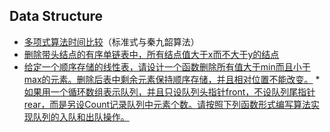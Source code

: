 ## Data Structure
* [多项式算法时间比较](https://github.com/laboratory-602/Data-Structure/tree/main/Data%20Structure/多项式算法时间比较)（标准式与秦九韶算法）
* [删除带头结点的有序单链表中，所有结点值大于x而不大于y的结点](https://github.com/laboratory-602/Data-Structure/tree/main/Data%20Structure/删除节点算法)
* [给定一个顺序存储的线性表，请设计一个函数删除所有值大于min而且小于max的元素。删除后表中剩余元素保持顺序存储，并且相对位置不能改变。](https://github.com/laboratory-602/Data-Structure/blob/main/Data%20Structure/%E7%BA%BF%E6%80%A7%E8%A1%A8%E5%88%A0%E9%99%A4%E5%8C%BA%E9%97%B4%E5%86%85%E5%85%83%E7%B4%A0%E7%AE%97%E6%B3%95/LinearList.c)
*[如果用一个循环数组表示队列，并且只设队列头指针front，不设队列尾指针rear，而是另设Count记录队列中元素个数。请按照下列函数形式编写算法实现队列的入队和出队操作。](https://github.com/laboratory-602/Data-Structure/blob/main/Data%20Structure/队列不设rear，另设count/Queue.c)
